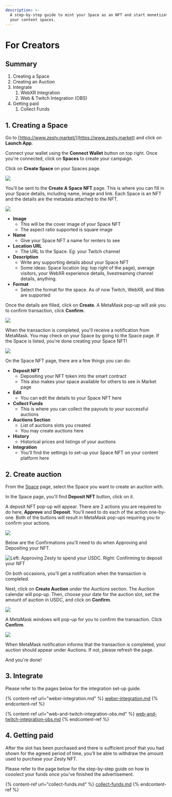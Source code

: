```yaml
---
description: >-
  A step-by-step guide to mint your Space as an NFT and start monetization on
  your content spaces.
---
```


# For Creators

## Summary

1. Creating a Space
2. Creating an Auction
3. Integrate
   1. WebXR Integration
   2. Web & Twitch Integration (OBS)
4. Getting paid
   1. Collect Funds

## 1. Creating a Space

Go to [https://www.zesty.market/](https://www.zesty.market) and click on **Launch App**.

Connect your wallet using the **Connect Wallet** button on top right. Once you're connected, click on **Spaces** to create your campaign.

Click on **Create Space** on your Spaces page.

![](../../.gitbook/assets/Space\_1.png)

You'll be sent to the **Create A Space NFT** page. This is where you can fill in your Space details, including name, image and link. Each Space is an NFT and the details are the metadata attached to the NFT.

![](../../.gitbook/assets/Space\_2.png)

* **Image**
  * This will be the cover image of your Space NFT
  * The aspect ratio supported is square image
* **Name**
  * Give your Space NFT a name for renters to see
* **Location URL**
  * The URL to the Space. Eg: your Twitch channel
* **Description**
  * Write any supporting details about your Space NFT
  * Some ideas: Space location (eg: top right of the page), average visitors, your WebXR experience details, livestreaming channel details, anything.
* **Format**
  * Select the format for the space. As of now Twitch, WebXR, and Web are supported

Once the details are filled, click on **Create**. A MetaMask pop-up will ask you to confirm transaction, click **Confirm**.

![](../../.gitbook/assets/Space\_3.png)

When the transaction is completed, you'll receive a notification from MetaMask. You may check on your Space by going to the Space page. If the Space is listed, you're done creating your Space NFT!

![](../../.gitbook/assets/Space\_4.png)

On the Space NFT page, there are a few things you can do:

* **Deposit NFT**
  * Depositing your NFT token into the smart contract
  * This also makes your space available for others to see in Market page
* **Edit**
  * You can edit the details to your Space NFT here
* **Collect Funds**
  * This is where you can collect the payouts to your successful auctions
* **Auctions Section**
  * List of auctions slots you created
  * You may create auctions here
* **History**
  * Historical prices and listings of your auctions
* **Integration**
  * You'll find the settings to set-up your Space NFT on your content platform here

## 2. Create auction

From the [Space](https://app.zesty.market/spaces) page, select the Space you want to create an auction with.

In the Space page, you'll find **Deposit NFT** button, click on it.

A deposit NFT pop-up will appear. There are 2 actions you are required to do here, **Approve** and **Deposit**. You'll need to do each of the action one-by-one. Both of the buttons will result in MetaMask pop-ups requiring you to confirm your actions.

![](../../.gitbook/assets/Space\_5.png)

Below are the Confirmations you'll need to do when Approving and Depositing your NFT.

![Left: Approving Zesty to spend your USDC. Right: Confirming to deposit your NFT](../../.gitbook/assets/Space\_6.png)

On both occasions, you'll get a notification when the transaction is completed.

Next, click on **Create Auction** under the Auctions section. The Auction calendar will pop-up. Then, choose your date for the auction slot, set the amount of auction in USDC, and click on **Confirm**.

![](../../.gitbook/assets/Space\_7.png)

A MetaMask windows will pop-up for you to confirm the transaction. Click **Confirm**.

![](../../.gitbook/assets/Space\_8.png)

When MetaMask notification informs that the transaction is completed, your auction should appear under Auctions. If not, please refresh the page.

And you're done!

## 3. Integrate

Please refer to the pages below for the integration set-up guide.

{% content-ref url="webxr-integration.md" %}
[webxr-integration.md](webxr-integration.md)
{% endcontent-ref %}

{% content-ref url="web-and-twitch-integration-obs.md" %}
[web-and-twitch-integration-obs.md](web-and-twitch-integration-obs.md)
{% endcontent-ref %}

## 4. Getting paid

After the slot has been purchased and there is sufficient proof that you had shown for the agreed period of time, you'll be able to withdraw the amount used to purchase your Zesty NFT.

Please refer to the page below for the step-by-step guide on how to cooolect your funds once you've finished the advertisement.

{% content-ref url="collect-funds.md" %}
[collect-funds.md](collect-funds.md)
{% endcontent-ref %}
